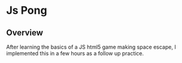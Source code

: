 Js Pong
=======

Overview
--------

After learning the basics of a JS html5 game making space escape, I implemented this in a few hours as a follow up practice.